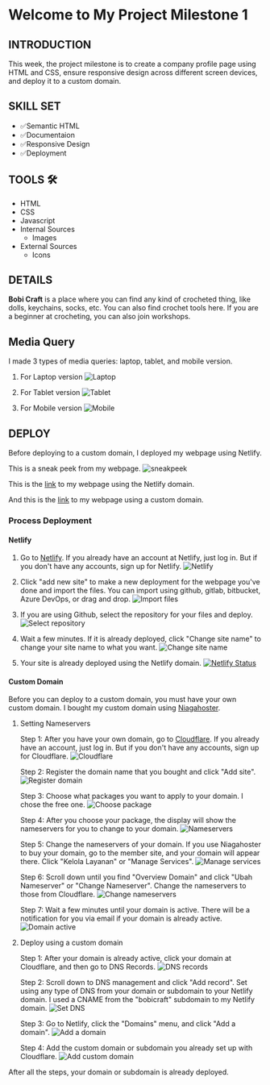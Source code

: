 # Welcome to My Project Milestone 1

## INTRODUCTION

This week, the project milestone is to create a company profile page using HTML and CSS, ensure responsive design across different screen devices, and deploy it to a custom domain.

## SKILL SET

- ✅Semantic HTML
- ✅Documentaion
- ✅Responsive Design
- ✅Deployment

## TOOLS 🛠

- HTML
- CSS
- Javascript
- Internal Sources
  * Images
- External Sources
  * Icons

## DETAILS

**Bobi Craft** is a place where you can find any kind of crocheted thing, like dolls, keychains, socks, etc. You can also find crochet tools here. If you are a beginner at crocheting, you can also join workshops.

## Media Query

I made 3 types of media queries: laptop, tablet, and mobile version.

1. For Laptop version
   ![Laptop](https://github.com/RevoU-FSSE-2/week-5-EOA03/blob/main/image/documentation/sneakpeek.png)

2. For Tablet version
   ![Tablet](https://github.com/RevoU-FSSE-2/week-5-EOA03/blob/main/image/documentation/tabVersion.png)

3. For Mobile version
   ![Mobile](https://github.com/RevoU-FSSE-2/week-5-EOA03/blob/main/image/documentation/mobVersion.png)

## DEPLOY

Before deploying to a custom domain, I deployed my webpage using Netlify.

This is a sneak peek from my webpage.
![sneakpeek](https://github.com/RevoU-FSSE-2/week-5-EOA03/blob/main/image/documentation/sneakpeek.png)

This is the [link](https://week-5-eoa03.netlify.app) to my webpage using the Netlify domain.

And this is the [link](https://bobicraft.eoang.site) to my webpage using a custom domain.

### Process Deployment

#### Netlify

1. Go to [Netlify](https://www.netlify.com/). If you already have an account at Netlify, just log in. But if you don't have any accounts, sign up for Netlify.
   ![Netlify](https://github.com/RevoU-FSSE-2/week-5-EOA03/blob/main/image/documentation/netlify/1.PNG)

2. Click "add new site" to make a new deployment for the webpage you've done and import the files. You can import using github, gitlab, bitbucket, Azure DevOps, or drag and drop.
   ![Import files](https://github.com/RevoU-FSSE-2/week-5-EOA03/blob/main/image/documentation/netlify/2.PNG)

3. If you are using Github, select the repository for your files and deploy.
   ![Select repository](https://github.com/RevoU-FSSE-2/week-5-EOA03/blob/main/image/documentation/netlify/3.PNG)

4. Wait a few minutes. If it is already deployed, click "Change site name" to change your site name to what you want.
   ![Change site name](https://github.com/RevoU-FSSE-2/week-5-EOA03/blob/main/image/documentation/netlify/4.PNG)

5. Your site is already deployed using the Netlify domain.
   [![Netlify Status](https://api.netlify.com/api/v1/badges/a6261c09-1c96-43aa-a6f1-efa2f7002640/deploy-status)](https://app.netlify.com/sites/week-5-eoa03/deploys)

#### Custom Domain

Before you can deploy to a custom domain, you must have your own custom domain. I bought my custom domain using [Niagahoster](https://www.niagahoster.co.id/?ppc_campaign=google_search_brand&bidkw=niagahoster&gclid=CjwKCAjw5MOlBhBTEiwAAJ8e1nstWqaJxh1YHXGY1YKtZeI4HIkhK-U1e5tQdG7Jpc5Mrph7EcWcWxoCMOcQAvD_BwE).

1. Setting Nameservers
   
   Step 1:
   After you have your own domain, go to [Cloudflare](https://www.cloudflare.com/). If you already have an account, just log in. But if you don't have any accounts, sign up for Cloudflare.
   ![Cloudflare](https://github.com/RevoU-FSSE-2/week-5-EOA03/blob/main/image/documentation/cloudflare/1.PNG)

   Step 2:
   Register the domain name that you bought and click "Add site".
   ![Register domain](https://github.com/RevoU-FSSE-2/week-5-EOA03/blob/main/image/documentation/cloudflare/2.PNG)

   Step 3:
   Choose what packages you want to apply to your domain. I chose the free one.
   ![Choose package](https://github.com/RevoU-FSSE-2/week-5-EOA03/blob/main/image/documentation/cloudflare/3.PNG)

   Step 4:
   After you choose your package, the display will show the nameservers for you to change to your domain.
   ![Nameservers](https://github.com/RevoU-FSSE-2/week-5-EOA03/blob/main/image/documentation/cloudflare/4.PNG)

   Step 5:
   Change the nameservers of your domain. If you use Niagahoster to buy your domain, go to the member site, and your domain will appear there. Click "Kelola Layanan" or "Manage Services".
   ![Manage services](https://github.com/RevoU-FSSE-2/week-5-EOA03/blob/main/image/documentation/niagahoster/1.PNG)

   Step 6:
   Scroll down until you find "Overview Domain" and click "Ubah Nameserver" or "Change Nameserver". Change the nameservers to those from Cloudflare.
   ![Change nameservers](https://github.com/RevoU-FSSE-2/week-5-EOA03/blob/main/image/documentation/niagahoster/2.PNG)

   Step 7:
   Wait a few minutes until your domain is active. There will be a notification for you via email if your domain is already active.
   ![Domain active](https://github.com/RevoU-FSSE-2/week-5-EOA03/blob/main/image/documentation/cloudflare/5.PNG)

2. Deploy using a custom domain
   
   Step 1:
   After your domain is already active, click your domain at Cloudflare, and then go to DNS Records.
   ![DNS records](https://github.com/RevoU-FSSE-2/week-5-EOA03/blob/main/image/documentation/cloudflare/6.PNG)

   Step 2:
   Scroll down to DNS management and click "Add record". Set using any type of DNS from your domain or subdomain to your Netlify domain. I used a CNAME from the "bobicraft" subdomain to my Netlify domain.
   ![Set DNS](https://github.com/RevoU-FSSE-2/week-5-EOA03/blob/main/image/documentation/cloudflare/7.PNG)

   Step 3:
   Go to Netlify, click the "Domains" menu, and click "Add a domain".
   ![Add a domain](https://github.com/RevoU-FSSE-2/week-5-EOA03/blob/main/image/documentation/netlify/5.PNG)

   Step 4:
   Add the custom domain or subdomain you already set up with Cloudflare.
   ![Add custom domain](https://github.com/RevoU-FSSE-2/week-5-EOA03/blob/main/image/documentation/netlify/6.PNG)

After all the steps, your domain or subdomain is already deployed.
